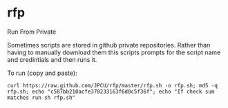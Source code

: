 rfp
===

Run From Private

Sometimes scripts are stored in github private repositories. Rather than having to manually download them this scripts prompts for the script name and credintials and then runs it.

To run (copy and paste):

    curl https://raw.github.com/JPCU/rfp/master/rfp.sh -o rfp.sh; md5 -q rfp.sh; echo "c587bb210acfe370233163f6d0c5f36f"; echo "If check sum matches run sh rfp.sh"
